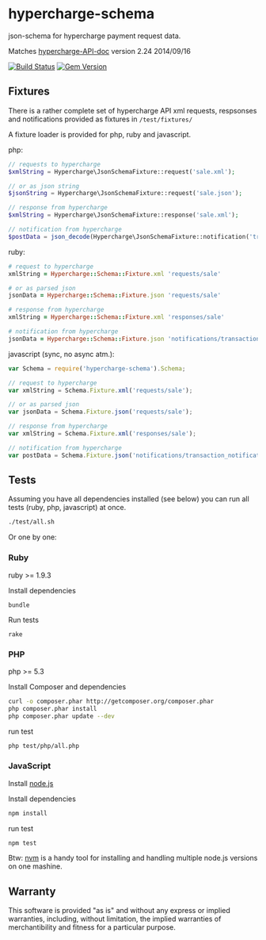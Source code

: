 # hypercharge-schema

json-schema for hypercharge payment request data.

Matches [hypercharge-API-doc](https://github.com/hypercharge/hypercharge-api-doc) version 2.24 2014/09/16

[![Build Status](https://travis-ci.org/hypercharge/hypercharge-schema.png?branch=master)](https://travis-ci.org/hypercharge/hypercharge-schema)
[![Gem Version](https://badge.fury.io/rb/hypercharge-schema.png)](http://badge.fury.io/rb/hypercharge-schema)

## Fixtures

There is a rather complete set of hypercharge API xml requests, respsonses and notifications provided as fixtures in ```/test/fixtures/```

A fixture loader is provided for php, ruby and javascript.

php:
```php
// requests to hypercharge
$xmlString = Hypercharge\JsonSchemaFixture::request('sale.xml');

// or as json string
$jsonString = Hypercharge\JsonSchemaFixture::request('sale.json');

// response from hypercharge
$xmlString = Hypercharge\JsonSchemaFixture::response('sale.xml');

// notification from hypercharge
$postData = json_decode(Hypercharge\JsonSchemaFixture::notification('transaction_notification.json'), true);
```

ruby:
```ruby
# request to hypercharge
xmlString = Hypercharge::Schema::Fixture.xml 'requests/sale'

# or as parsed json
jsonData = Hypercharge::Schema::Fixture.json 'requests/sale'

# response from hypercharge
xmlString = Hypercharge::Schema::Fixture.xml 'responses/sale'

# notification from hypercharge
jsonData = Hypercharge::Schema::Fixture.json 'notifications/transaction_notification'
```

javascript (sync, no async atm.):
```javascript
var Schema = require('hypercharge-schema').Schema;

// request to hypercharge
var xmlString = Schema.Fixture.xml('requests/sale');

// or as parsed json
var jsonData = Schema.Fixture.json('requests/sale');

// response from hypercharge
var xmlString = Schema.Fixture.xml('responses/sale');

// notification from hypercharge
var postData = Schema.Fixture.json('notifications/transaction_notification');
```

## Tests

Assuming you have all dependencies installed (see below) you can run all tests (ruby, php, javascript) at once.
```sh
./test/all.sh
```
Or one by one:

### Ruby

ruby >= 1.9.3

Install dependencies

	bundle

Run tests

	rake

### PHP

php >= 5.3

Install Composer and dependencies
```sh
curl -o composer.phar http://getcomposer.org/composer.phar
php composer.phar install
php composer.phar update --dev
```
run test

```sh
php test/php/all.php
```

### JavaScript

Install [node.js](http://nodejs.org/)

Install dependencies
```sh
npm install
```

run test
```sh
npm test
```

Btw: [nvm](https://github.com/creationix/nvm) is a handy tool for installing and handling multiple node.js versions on one mashine.

## Warranty

This software is provided "as is" and without any express or implied warranties, including, without limitation, the implied warranties of merchantibility and fitness for a particular purpose.